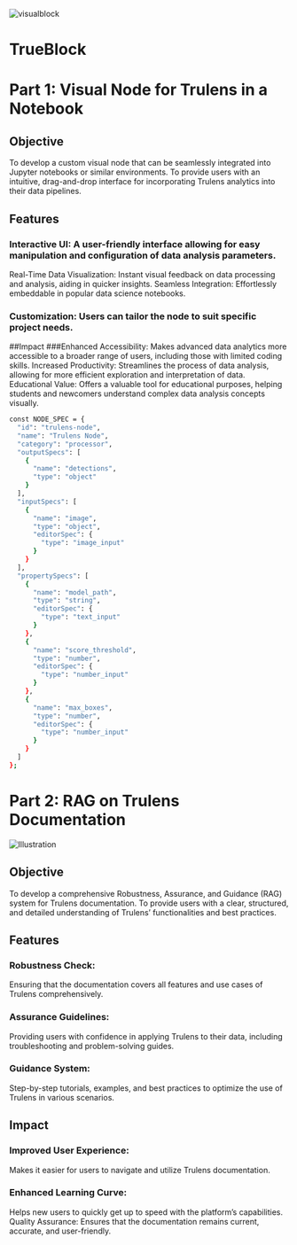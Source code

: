 
![visualblock](https://github.com/Qredence/Trueblock/assets/60674042/5a114a47-3244-4dd4-aacf-585006c0af09)
# TrueBlock
# Part 1: Visual Node for Trulens in a Notebook
##  Objective
To develop a custom visual node that can be seamlessly integrated into Jupyter notebooks or similar environments.
To provide users with an intuitive, drag-and-drop interface for incorporating Trulens analytics into their data pipelines.

## Features
### Interactive UI: A user-friendly interface allowing for easy manipulation and configuration of data analysis parameters.
Real-Time Data Visualization: Instant visual feedback on data processing and analysis, aiding in quicker insights.
Seamless Integration: Effortlessly embeddable in popular data science notebooks.


### Customization: Users can tailor the node to suit specific project needs.
##Impact
###Enhanced Accessibility: Makes advanced data analytics more accessible to a broader range of users, including those with limited coding skills.
Increased Productivity: Streamlines the process of data analysis, allowing for more efficient exploration and interpretation of data.
Educational Value: Offers a valuable tool for educational purposes, helping students and newcomers understand complex data analysis concepts visually.


```bash
const NODE_SPEC = {
  "id": "trulens-node",
  "name": "Trulens Node",
  "category": "processor",
  "outputSpecs": [
    {
      "name": "detections",
      "type": "object"
    }
  ],
  "inputSpecs": [
    {
      "name": "image",
      "type": "object",
      "editorSpec": {
        "type": "image_input"
      }
    }
  ],
  "propertySpecs": [
    {
      "name": "model_path",
      "type": "string",
      "editorSpec": {
        "type": "text_input"
      }
    },
    {
      "name": "score_threshold",
      "type": "number",
      "editorSpec": {
        "type": "number_input"
      }
    },
    {
      "name": "max_boxes",
      "type": "number",
      "editorSpec": {
        "type": "number_input"
      }
    }
  ]
};
```

# Part 2: RAG on Trulens Documentation
![Illustration](https://github.com/Qredence/Trueblock/assets/60674042/0db405c2-79ee-434a-a4ee-ea8529647a00)


## Objective
To develop a comprehensive Robustness, Assurance, and Guidance (RAG) system for Trulens documentation.
To provide users with a clear, structured, and detailed understanding of Trulens’ functionalities and best practices.

## Features
### Robustness Check:
Ensuring that the documentation covers all features and use cases of Trulens comprehensively.

### Assurance Guidelines:
Providing users with confidence in applying Trulens to their data, including troubleshooting and problem-solving guides.

### Guidance System: 
Step-by-step tutorials, examples, and best practices to optimize the use of Trulens in various scenarios.

## Impact
### Improved User Experience: 
Makes it easier for users to navigate and utilize Trulens documentation.

### Enhanced Learning Curve: 
Helps new users to quickly get up to speed with the platform’s capabilities.
Quality Assurance: Ensures that the documentation remains current, accurate, and user-friendly.
